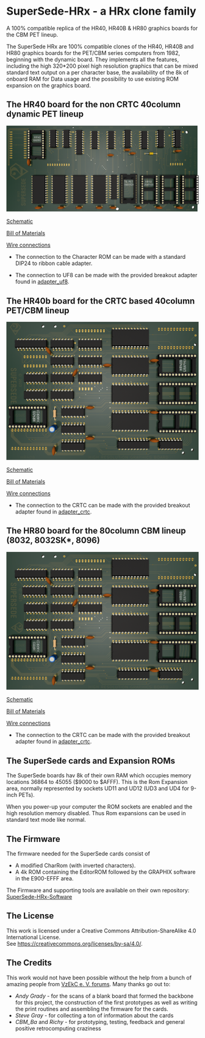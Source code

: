 # SuperSede-HRx - a HRx clone family
A 100% compatible replica of the HR40, HR40B &amp; HR80 graphics boards for the CBM PET lineup.


The SuperSede HRx are 100% compatible clones of the HR40, HR40B and HR80 graphics boards for the PET/CBM series computers from 1982, beginning with the dynamic board.
They implements all the features, including the high 320*200 pixel high resolution graphics that can be mixed standard text output on a per character base, the availability of the 8k of onboard RAM for Data usage and the possibility to use existing ROM expansion on the graphics board.

## The HR40 board for the non CRTC 40column dynamic PET lineup
![HR40 render](https://github.com/InsaneDruid/SuperSede-HRx/blob/main/hr40/images/hr40_render.png)

[Schematic](https://github.com/InsaneDruid/SuperSede-HRx/blob/main/hr40/hr40.pdf "Schematic")  

[Bill of Materials](https://htmlpreview.github.io/?https://github.com/InsaneDruid/SuperSede-HRx/blob/main/hr40/bom/hr40_bom.html "Bill of Materials")

[Wire connections](https://github.com/InsaneDruid/SuperSede-HRx/blob/main/hr40/hr40_connections.pdf "Wire connections" )

* The connection to the Character ROM can be made with a standard DIP24 to ribbon cable adapter.

* The connection to UF8 can be made with the provided breakout adapter found in [adapter_uf8](https://github.com/InsaneDruid/SuperSede-HRx/blob/main/adapter_uf8/ "adapter_uf8").

## The HR40b board for the CRTC based 40column PET/CBM lineup
![HR40B render](https://github.com/InsaneDruid/SuperSede-HRx/blob/main/hr40b/images/hr40b_render.png)

[Schematic](https://github.com/InsaneDruid/SuperSede-HRx/blob/main/hr40b/hr40b.pdf "Schematic")  

[Bill of Materials](https://htmlpreview.github.io/?https://github.com/InsaneDruid/SuperSede-HRx/blob/main/hr40b/bom/hr40b_bom.html "Bill of Materials")

[Wire connections](https://github.com/InsaneDruid/SuperSede-HRx/blob/main/hr40b/hr40b_connections.pdf "Wire connections" )

* The connection to the CRTC can be made with the provided breakout adapter found in [adapter_crtc](https://github.com/InsaneDruid/SuperSede-HRx/blob/main/adapter_crtc/ "adapter_crtc").

## The HR80 board for the 80column CBM lineup (8032, 8032SK*, 8096)
![HR80 render](https://github.com/InsaneDruid/SuperSede-HRx/blob/main/hr80/images/hr80_render.png)

[Schematic](https://github.com/InsaneDruid/SuperSede-HRx/blob/main/hr80/hr80.pdf "Schematic")  

[Bill of Materials](https://htmlpreview.github.io/?https://github.com/InsaneDruid/SuperSede-HRx/blob/main/hr80/bom/hr80_bom.html "Bill of Materials")

[Wire connections](https://github.com/InsaneDruid/SuperSede-HRx/blob/main/hr80/hr80_connections.pdf "Wire connections" )

* The connection to the CRTC can be made with the provided breakout adapter found in [adapter_crtc](https://github.com/InsaneDruid/SuperSede-HRx/blob/main/adapter_crtc/ "adapter_crtc").

## The SuperSede cards and Expansion ROMs
The SuperSede boards hav 8k of their own RAM which occupies memory locations 36864 to 45055 ($9000 to $AFFF). This is the Rom Expansion area, normally represented by sockets UD11 and UD12 (UD3 and UD4 for 9-inch PETs). 

When you power-up your computer the ROM sockets are enabled and the high resolution memory disabled. Thus Rom expansions can be used in standard text mode like normal.

## The Firmware
The firmware needed for the SuperSede cards consist of

* A modified CharRom (with inverted characters).
* A 4k ROM containing the EditorROM followed by the GRAPHIX software in the E900-EFFF area.

The Firmware and supporting tools are available on their own repository: [SuperSede-HRx-Software](https://github.com/InsaneDruid/SuperSede-HRx-Software/ "Firmware and tools for the SuperSede HRx boards ")

## The License
This work is licensed under a Creative Commons Attribution-ShareAlike 4.0 International License.   
See https://creativecommons.org/licenses/by-sa/4.0/.

## The Credits
This work would not have been possible without the help from a bunch of amazing people from [VzEkC e. V. forums](https://forum.classic-computing.de/forum/ "forum.classic-computing.de"). Many thanks go out to:

* *Andy Grady* - for the scans of a blank board that formed the backbone for this project, the construction of the first prototypes as well as writing the print routines and assembling the firmware for the cards.
* *Steve Gray* - for collecting a ton of information about the cards
* *CBM_Ba* and *Richy* - for prototyping, testing, feedback and general positive retrocomputing craziness
